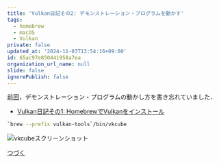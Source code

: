 ```yaml
---
title: 'Vulkan日記その2: デモンストレーション・プログラムを動かす'
tags:
  - homebrew
  - macOS
  - Vulkan
private: false
updated_at: '2024-11-03T13:54:16+09:00'
id: 65ac97e850441958a7ea
organization_url_name: null
slide: false
ignorePublish: false
---
```

[前回](https://qiita.com/zacky1972/items/967d6ea213ee658bfa43)，デモンストレーション・プログラムの動かし方を書き忘れていました．

- [Vulkan日記その1: HomebrewでVulkanをインストール](https://qiita.com/zacky1972/items/967d6ea213ee658bfa43)

```zsh
`brew --prefix vulkan-tools`/bin/vkcube 
```

![vkcubeスクリーンショット](https://qiita-image-store.s3.ap-northeast-1.amazonaws.com/0/55223/f33734d1-dc1e-ac80-891c-8ab3fb5a83af.png)

[つづく](https://qiita.com/zacky1972/items/1b76e79b47fd58f90c80)
